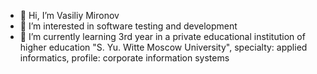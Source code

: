 - 👋 Hi, I’m Vasiliy Mironov
- 👀 I’m interested in software testing and development
- 🌱 I’m currently learning 3rd year in a private educational institution of higher education "S. Yu. Witte Moscow University", 
specialty: applied informatics, profile: corporate information systems


<!---
VasiliyMironov97/VasiliyMironov97 is a ✨ special ✨ repository because its `README.md` (this file) appears on your GitHub profile.
You can click the Preview link to take a look at your changes.
--->
